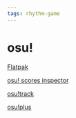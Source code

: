 ```yaml
---
tags: rhythm-game
---
```

# osu!

[Flatpak](https://flathub.org/apps/details/sh.ppy.osu)

[osu! scores inspector](https://darkchii.nl/score/)

[osu!track](https://ameobea.me/osutrack/)

[osu!plus](https://github.com/limjeck/osuplus)